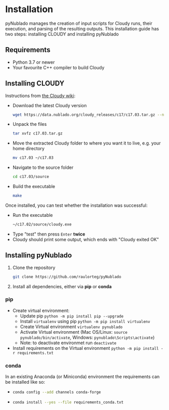 # Installation
pyNublado manages the creation of input scripts for Cloudy runs, their execution, and parsing of the resulting outputs. This installation guide has two steps: installing CLOUDY and installing pyNublado

## Requirements
 * Python 3.7 or newer
 * Your favourite C++ compiler to build Cloudy


## Installing CLOUDY
Instructions from [the Cloudy wiki](https://gitlab.nublado.org/cloudy/cloudy/-/wikis/DownloadLinks):

* Download the latest Cloudy version
  ```bash
  wget https://data.nublado.org/cloudy_releases/c17/c17.03.tar.gz --no-check-certificate
  ```
* Unpack the files 
  ```bash
  tar xvfz c17.03.tar.gz
  ```
* Move the extracted Cloudy folder to where you want it to live, e.g. your home directory 
  ```bash
  mv c17.03 ~/c17.03
  ```
* Navigate to the source folder 
  ```bash
  cd c17.03/source
  ```
* Build the executable 
  ```bash
  make
  ```
  
Once installed, you can test whether the installation was successful:
* Run the executable
  ```bash
  ~/c17.02/source/cloudy.exe
  ```  
* Type "test" then press ```Enter``` **twice**
* Cloudy should print some output, which ends with "Cloudy exited OK"


## Installing pyNublado

1. Clone the repository
   ```bash 
   git clone https://github.com/raulorteg/pyNublado
   ```

2. Install all dependencies, either via **pip** or **conda**

### pip
* Create virtual environment:
    * Update pip ``` python -m pip install pip --upgrade ```
    * Install ``` virtualenv ``` using pip ``` python -m pip install virtualenv ```
    * Create Virtual environment ``` virtualenv pynublado ```
    * Activate Virtual environment (Mac OS/Linux: ``` source pynublado/bin/activate ```, Windows: ``` pynublado\Scripts\activate ```)
    * Note: to deactivate environmet run ``` deactivate ```
* Install requirements on the Virtual environment ``` python -m pip install -r requirements.txt ```

### conda
In an existing Anaconda (or Miniconda) environment the requirements can be installed like so:
* ```bash
  conda config --add channels conda-forge
  ```
* ```bash
  conda install --yes --file requirements_conda.txt
  ```